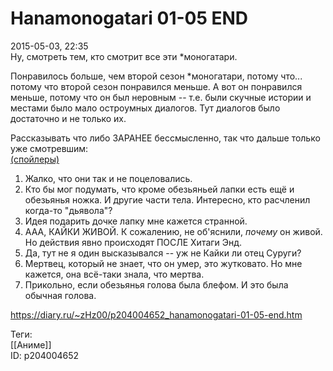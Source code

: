 Hanamonogatari 01-05 END
=========================

   
 2015-05-03, 22:35   
  Ну, смотреть тем, кто смотрит все эти \*моногатари.   
   
 Понравилось больше, чем второй сезон \*моногатари, потому что... потому что второй сезон понравился меньше. А вот он понравился меньше, потому что он был неровным -- т.е. были скучные истории и местами было мало остроумных диалогов. Тут диалогов было достаточно и не только их.   
   
 Рассказывать что либо ЗАРАНЕЕ бессмысленно, так что дальше только уже смотревшим:   
  [(спойлеры)](https://zHz00.diary.ru/p204004652.htm?index=1#linkmore204004652m1)      
 1. Жалко, что они так и не поцеловались.   
 2. Кто бы мог подумать, что кроме обезьяньей лапки есть ещё и обезьянья ножка. И другие части тела. Интересно, кто расчленил когда-то "дьявола"?   
 3. Идея подарить дочке лапку мне кажется странной.   
 4. ААА, КАЙКИ ЖИВОЙ. К сожалению, не об'яснили,  *почему*  он живой. Но действия явно происходят ПОСЛЕ Хитаги Энд.   
 5. Да, тут не я один высказывался -- уж не Кайки ли отец Суруги?   
 6. Мертвец, который не знает, что он умер, это жутковато. Но мне кажется, она всё-таки знала, что мертва.   
 7. Прикольно, если обезьянья голова была блефом. И это была обычная голова.     
    
 <https://diary.ru/~zHz00/p204004652_hanamonogatari-01-05-end.htm>   
   
 Теги:   
 [[Аниме]]   
 ID: p204004652